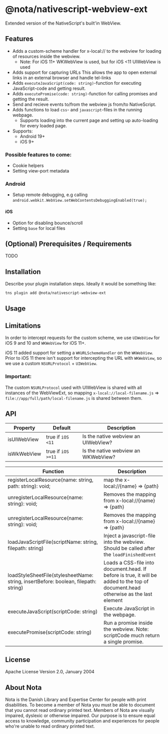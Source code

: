 # @nota/nativescript-webview-ext

Extended version of the NativeScript's built'in WebView.

## Features
* Adds a custom-scheme handler for x-local:// to the webview for loading of resources inside the webview.
    * Note: For iOS 11+ WKWebView is used, but for iOS <11 UIWebView is used
* Adds support for capturing URLs This allows the app to open external links in an external browser and handle tel-links
* Adds `executeJavaScript(code: string)`-function for executing JavaScript-code and getting result.
* Adds `executePromise(code: string)`-function for calling promises and getting the result.
* Send and recieve events to/from the webview js from/to NativeScript.
* Adds functions to load `css`- and `javascript`-files in the running webpage.
    * Supports loading into the current page and setting up auto-loading for every loaded page.
* Supports:
    * Android 19+
    * iOS 9+

### Possible features to come:

* Cookie helpers
* Setting view-port metadata

### Android
* Setup remote debugging, e.g calling `android.webkit.WebView.setWebContentsDebuggingEnabled(true);`

#### iOS
* Option for disabling bounce/scroll
* Setting `base` for local files

## (Optional) Prerequisites / Requirements

TODO

## Installation

Describe your plugin installation steps. Ideally it would be something like:

```bash
tns plugin add @nota/nativescript-webview-ext
```

## Usage

## Limitations

In order to intercept requests for the custom scheme, we use `UIWebView` for iOS 9 and 10 and `WKWebView` for iOS 11+.

iOS 11 added support for setting a `WKURLSchemeHandler` on the `WKWebView`.
Prior to iOS 11 there isn't support for intercepting the URL with `WKWebView`, so we use a custom `NSURLProtocol` + `UIWebView`.

### Important:
The custom `NSURLProtocol` used with UIWebView is shared with all instances of the WebViewExt, so mapping `x-local://local-filename.js` => `file://app/full/path/local-filename.js` is shared between them.

## API

| Property | Default | Description |
| --- | --- | --- |
| isUIWebView | true if `iOS <11` | Is the native webview an UIWebView? |
| isWkWebView | true if `iOS >=11` | Is the native webview an WKWebView? |

| Function | Description |
| --- | --- |
| registerLocalResource(name: string, path: string): void; | map the x-local://{name} => {path} |
| unregisterLocalResource(name: string): void; | Removes the mapping from x-local://{name} => {path} |
| unregisterLocalResource(name: string): void; | Removes the mapping from x-local://{name} => {path} |
| loadJavaScriptFile(scriptName: string, filepath: string) | Inject a javascript-file into the webview. Should be called after the `loadFinishedEvent` |
| loadStyleSheetFile(stylesheetName: string, insertBefore: boolean, filepath: string) | Loads a CSS-file into document.head. If before is true, it will be added to the top of document.head otherwise as the last element |
| executeJavaScript(scriptCode: string) | Execute JavaScript in the webpage. |
| executePromise(scriptCode: string) | Run a promise inside the webview. Note: scriptCode much return a single promise. |

## License

Apache License Version 2.0, January 2004

## About Nota

Nota is the Danish Library and Expertise Center for people with print disabilities.
To become a member of Nota you must be able to document that you cannot read ordinary printed text. Members of Nota are visually impaired, dyslexic or otherwise impaired.
Our purpose is to ensure equal access to knowledge, community participation and experiences for people who're unable to read ordinary printed text.
